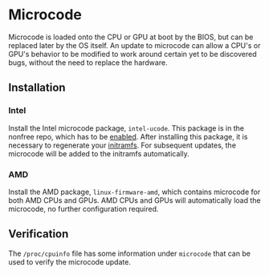 # Microcode

Microcode is loaded onto the CPU or GPU at boot by the BIOS, but can be replaced
later by the OS itself. An update to microcode can allow a CPU's or GPU's
behavior to be modified to work around certain yet to be discovered bugs,
without the need to replace the hardware.

## Installation

### Intel

Install the Intel microcode package, `intel-ucode`. This package is in the
nonfree repo, which has to be
[enabled](../xbps/repositories/official/nonfree.md). After installing this
package, it is necessary to regenerate your
[initramfs](./kernel.md#kernel-hooks). For subsequent updates, the microcode
will be added to the initramfs automatically.

### AMD

Install the AMD package, `linux-firmware-amd`, which contains microcode for both
AMD CPUs and GPUs. AMD CPUs and GPUs will automatically load the microcode, no
further configuration required.

## Verification

The `/proc/cpuinfo` file has some information under `microcode` that can be used
to verify the microcode update.
